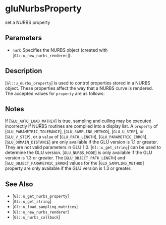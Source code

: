 # gluNurbsProperty
set a NURBS property

## Parameters
- `nurb`
  Specifies the NURBS object (created with
  [`Gl::u_new_nurbs_renderer`]).

## Description
[`Gl::u_nurbs_property`] is used to control properties stored in a
  NURBS object. These properties affect the way that a NURBS curve is
  rendered. The accepted values for `property` are as follows:

## Notes
If [`GLU_AUTO_LOAD_MATRIX`] is true, sampling and culling may be
  executed incorrectly if NURBS routines are compiled into a display
  list.
A `property` of [`GLU_PARAMETRIC_TOLERANCE`], [`GLU_SAMPLING_METHOD`],
  [`GLU_U_STEP`], or [`GLU_V_STEP`], or a `value` of
  [`GLU_PATH_LENGTH`], [`GLU_PARAMETRIC_ERROR`], [`GLU_DOMAIN_DISTANCE`]
  are only available if the GLU version is 1.1 or greater. They are not
  valid parameters in GLU 1.0.
[`Gl::u_get_string`] can be used to determine the GLU version.
[`GLU_NURBS_MODE`] is only available if the GLU version is 1.3 or
  greater.
The [`GLU_OBJECT_PATH_LENGTH`] and [`GLU_OBJECT_PARAMETRIC_ERROR`]
  values for the [`GLU_SAMPLING_METHOD`] property are only available if
  the GLU version is 1.3 or greater.

## See Also
- [`Gl::u_get_nurbs_property`]
- [`Gl::u_get_string`]
- [`Gl::u_load_sampling_matrices`]
- [`Gl::u_new_nurbs_renderer`]
- [`Gl::u_nurbs_callback`]

